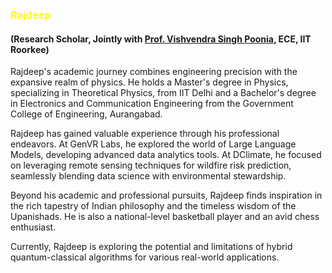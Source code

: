 <h3 style="font-weight: bold; color: white;">
  <span style="color: rgb(255, 255, 0);">Rajdeep</span> Rameshchandra Dwivedi
</h3>

#### (Research Scholar, Jointly with [Prof. Vishvendra Singh Poonia](https://ece.iitr.ac.in/vishvendra-singh-poonia/), ECE, IIT Roorkee)

Rajdeep's academic journey combines engineering precision with the expansive realm of physics.
He holds a Master's degree in Physics, specializing in Theoretical Physics, from IIT Delhi and a Bachelor's degree in Electronics and Communication Engineering from the Government College of Engineering, Aurangabad.

Rajdeep has gained valuable experience through his professional endeavors. At GenVR Labs, he explored the world of Large Language Models, developing advanced data analytics tools. At DClimate, he focused on leveraging remote sensing techniques for wildfire risk prediction, seamlessly blending data science with environmental stewardship.

Beyond his academic and professional pursuits, Rajdeep finds inspiration in the rich tapestry of Indian philosophy and the timeless wisdom of the Upanishads. He is also a national-level basketball player and an avid chess enthusiast.

Currently, Rajdeep is exploring the potential and limitations of hybrid quantum-classical algorithms for various real-world applications.